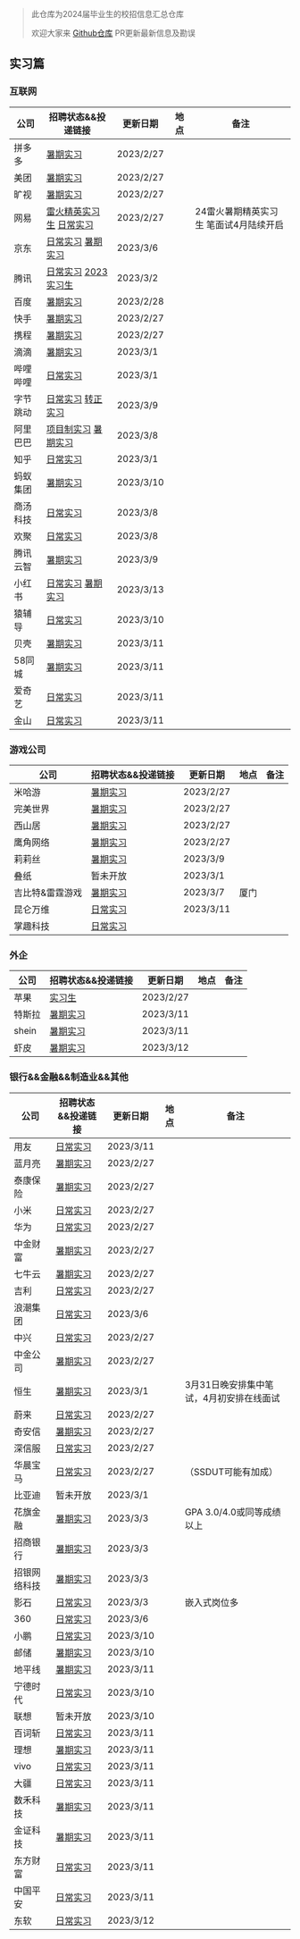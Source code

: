 > 此仓库为2024届毕业生的校招信息汇总仓库
>
> 欢迎大家来 [Github仓库](https://github.com/NAOSI-DLUT/Campus2024) PR更新最新信息及勘误

## 实习篇

### 互联网

| 公司     | 招聘状态&&投递链接                                                                                                                                                                                                         | 更新日期  | 地点 | 备注                                   |
| -------- | -------------------------------------------------------------------------------------------------------------------------------------------------------------------------------------------------------------------------- | --------- | ---- | -------------------------------------- |
| 拼多多   | [暑期实习](https://careers.pinduoduo.com/campus/intern)                                                                                                                                                                    | 2023/2/27 |      |                                        |
| 美团     | [暑期实习](https://zhaopin.meituan.com/web/campus)                                                                                                                                                                         | 2023/2/27 |      |                                        |
| 旷视     | [暑期实习](https://app.mokahr.com/campus-recruitment/megviihr/38642#/)                                                                                                                                                     | 2023/2/27 |      |                                        |
| 网易     | [雷火精英实习生](https://leihuo.163.com/campus/#/research?channel=EiCweVfK)  [日常实习](https://hr.163.com/job-list.html?workType=1)                                                                                       | 2023/2/27 |      | 24雷火暑期精英实习生 笔面试4月陆续开启 |
| 京东     | [日常实习](https://zhaopin.jd.com/web/job/trainee_job_info_list/5?time=1675865634536) [暑期实习](https://campus.jd.com/home#/jobs?selProjects=38)                                                                          | 2023/3/6  |      |                                        |
| 腾讯     | [日常实习](https://join.qq.com/post.html?pid=2&amp;query=2_75%2C2_76%2C2_77%2C2_84%2C2_93%2C2_231%2Cp_2&time=1675865633560&query=p_2) [2023实习生](https://join.qq.com/post.html?query=2_75,2_76,2_77,2_84,2_93,2_231,p_2) | 2023/3/2  |      |                                        |
| 百度     | [暑期实习](https://talent.baidu.com/jobs/list?time=1675865632521)                                                                                                                                                          | 2023/2/28 |      |                                        |
| 快手     | [暑期实习](https://zhaopin.kuaishou.cn/recruit/e/?time=1675865631504#/official/trainee/?workLocationCode=domestic&name=%E6%9A%91%E6%9C%9F%E5%AE%9E%E4%B9%A0)                                                               | 2023/2/27 |      |                                        |
| 携程     | [暑期实习](https://campus.ctrip.com/campus-recruitment/trip/37757/#/page/%E6%A0%A1%E6%8B%9B%E9%A1%B9%E7%9B%AE)                                                                                                             | 2023/2/27 |      |                                        |
| 滴滴     | [暑期实习](https://app.mokahr.com/apply/didiglobal/6222#/)                                                                                                                                                                 | 2023/3/1  |      |                                        |
| 哔哩哔哩 | [日常实习](https://jobs.bilibili.com/campus/positions?type=0)                                                                                                                                                              | 2023/3/1  |      |                                        |
| 字节跳动 | [日常实习](https://jobs.bytedance.com/campus/position?keywords=&category=&location=&type=3&job_hot_flag=) [转正实习](https://jobs.bytedance.com/campus/position?keywords=&category=&location=&type=3&job_hot_flag=)        | 2023/3/9  |      |                                        |
| 阿里巴巴 | [项目制实习](https://talent.alibaba.com/campus/position-list?campusType=talentPlan&lang=zh) [暑期实习](https://talent.alibaba.com/campus/position-list?campusType=internship&lang=zh)                                      | 2023/3/8  |      |                                        |
| 知乎     | [日常实习](https://app.mokahr.com/campus_apply/zhihu/68321#/jobs?zhineng=108486)                                                                                                                                           | 2023/3/1  |      |                                        |
| 蚂蚁集团 | [暑期实习](https://talent.antgroup.com/campus?chInfo=ch_mp)                                                                                                                                                                | 2023/3/10 |      |                                        |
| 商汤科技 | [日常实习](https://www.sensetime.com/cn/join-us)                                                                                                                                                                           | 2023/3/8  |      |                                        |
| 欢聚     | [日常实习](https://app.mokahr.com/apply/hjsd/48#/jobs?_k=i3ov2o&zhineng=5982&page=1&commitment=%E5%AE%9E%E4%B9%A0)                                                                                                         | 2023/3/8  |      |                                        |
| 腾讯云智 | [暑期实习](https://app-tc.mokahr.com/campus-recruitment/csig/20001)                                                                                                                                                        | 2023/3/9  |      |                                        |
| 小红书   | [日常实习](https://job.xiaohongshu.com/intern)  [暑期实习](https://job.xiaohongshu.com/m/campus/?10)                                                                                                                                                                           | 2023/3/13 |      |                                        |
| 猿辅导   | [日常实习](https://hr.yuanfudao.com/campus-recruitment/fenbi/47742/#/jobs?zhineng=115462)                                                                                                                                  | 2023/3/10 |      |                                        |
| 贝壳     | [暑期实习](http://campus.ke.com/adcrecru3.aspx)                                                                                                                                                                            | 2023/3/11 |      |                                        |
| 58同城   | [暑期实习](https://campus.58.com/xzzw?k=&c=&p=1^-1,3^-1&d=&PageIndex=1&class=2&z=1#zw)                                                                                                                                     | 2023/3/11 |      |                                        |
| 爱奇艺   | [日常实习](https://careers.iqiyi.com/apply/iqiyi/39117#/)                                                                                                                                                                  | 2023/3/11 |      |                                        |
| 金山     | [日常实习](https://join.wps.cn/campus-recruitment/wps/41436#/page/%E5%AE%9E%E4%B9%A0%E7%94%9F%E6%8B%9B%E8%81%98)                                                                                                           | 2023/3/11 |      |                                        |



### 游戏公司

| 公司            | 招聘状态&&投递链接                                                                                                                                                        | 更新日期  | 地点 | 备注 |
| --------------- | ------------------------------------------------------------------------------------------------------------------------------------------------------------------------- | --------- | ---- | ---- |
| 米哈游          | [暑期实习](https://campus.mihoyo.com/#/campus/position)                                                                                                                   | 2023/2/27 |      |      |
| 完美世界        | [暑期实习](https://jobs.games.wanmei.com/school.html)                                                                                                                     | 2023/2/27 |      |      |
| 西山居          | [暑期实习](https://app.mokahr.com/campus-recruitment/xishanju/37430#/)                                                                                                    | 2023/2/27 |      |      |
| 鹰角网络        | [暑期实习](https://jobs.hypergryph.com/campus_apply/hypergryph/26326#/)                                                                                                   | 2023/2/27 |      |      |
| 莉莉丝          | [暑期实习](https://lilithgames.jobs.feishu.cn/intern/?keywords=&category=&location=&project=7208018545695000892&type=&job_hot_flag=&current=1&limit=10&functionCategory=) | 2023/3/9  |      |      |
| 叠纸            | 暂未开放                                                                                                                                                                  | 2023/3/1  |      |      |
| 吉比特&雷霆游戏 | [暑期实习](https://hr.g-bits.com/web/index.html#/post-web/post-list/)                                                                                                     | 2023/3/7  | 厦门 |      |
| 昆仑万维        | [日常实习](https://app.mokahr.com/campus-recruitment/klww/67963#/jobs?commitment=%E5%AE%9E%E4%B9%A0&page=1&anchorName=jobsList)                                           | 2023/3/11 |      |      |
| 掌趣科技        | [日常实习](https://app.mokahr.com/campus-recruitment/ourpalm/43628#/jobs?zhineng=85096)                                                                                   |           |      |      |

### 外企

| 公司   | 招聘状态&&投递链接                                                                                                                                                                          | 更新日期  | 地点 | 备注 |
| ------ | ------------------------------------------------------------------------------------------------------------------------------------------------------------------------------------------- | --------- | ---- | ---- |
| 苹果   | [实习生](https://jobs.apple.com/zh-cn/search?location=china-CHNC&team=internships-STDNT-INTRN+corporate-STDNT-CORP&cid=social_all_china_wechat_china_students_opportunities&board_id=JB089) | 2023/2/27 |      |      |
| 特斯拉 | [暑期实习](https://app.mokahr.com/campus-recruitment/tesla/91939#/jobs?zhineng=51956&commitment%5B0%5D=%E5%AE%9E%E4%B9%A0&page=1&anchorName=jobsList)                                       | 2023/3/11 |      |      |
| shein  | [暑期实习](https://app.mokahr.com/campus_apply/shein/2932#/jobs)                                                                                                                            | 2023/3/11 |      |      |
| 虾皮   | [暑期实习](https://careers.shopee.cn/jobs?region_id=6)                                                                                                                                      | 2023/3/12 |      |      |

### 银行&&金融&&制造业&&其他

| 公司         | 招聘状态&&投递链接                                                                                                                                                                                                                                                                                                       | 更新日期  | 地点 | 备注                                     |
| ------------ | ------------------------------------------------------------------------------------------------------------------------------------------------------------------------------------------------------------------------------------------------------------------------------------------------------------------------ | --------- | ---- | ---------------------------------------- |
| 用友         | [日常实习](https://www.hotjob.cn/wt/yonyou/web/index?brandCode=1#/position/eyJpZCI6IjAiLCJyZWNydWl0VHlwZSI6IjEyIiwic3VibWVudXMiOltdLCJ0aXRsZSI6IuWunuS5oOeUn+aLm+iBmCIsInRpdGxlRU4iOiJJbnRlcm5zIiwidHlwZSI6IkIiLCJ1cmwiOiIvd3QveW9ueW91L3dlYi9pbmRleC9pbnRlcm5zP2JyYW5kQ29kZT0xIiwiaW5kZXgiOjMsImVudHJhbmNlVHlwZSI6MX0=) | 2023/3/11 |      |                                          |
| 蓝月亮       | [暑期实习](http://talent.bluemoon.com.cn/talent/recruit/#/bluemoon/campus/internStudent)                                                                                                                                                                                                                                 | 2023/2/27 |      |                                          |
| 泰康保险     | [暑期实习](http://jobtaikang.zhiye.com/internlist?k=&c=-1&subcity=&subcitys=&p=1^-1,3^-1&day=-1&sort=1&PageIndex=1&class=1#this)                                                                                                                                                                                         | 2023/2/27 |      |                                          |
| 小米         | [日常实习](https://xiaomi.jobs.f.mioffice.cn/internship/?spread=6AA3R7B)                                                                                                                                                                                                                                                 | 2023/2/27 |      |                                          |
| 华为         | [日常实习](https://career.huawei.com/reccampportal/portal5/campus-recruitment.html?jobTypes=0#jobList)                                                                                                                                                                                                                   | 2023/2/27 |      |                                          |
| 中金财富     | [暑期实习](https://cicc.m.zhiye.com/#/jobs?jc=2&search=true&ky=&c1=1_4&c=&code=&RewardJob=0&jobads=&shareid=&token=)                                                                                                                                                                                                     | 2023/2/27 |      |                                          |
| 七牛云       | [暑期实习](https://campus.qiniu.com/campus-recruitment/qiniuyun/73989#/)                                                                                                                                                                                                                                                 | 2023/2/27 |      |                                          |
| 吉利         | [日常实习](https://campus.geely.com/hcm-web/#/jobs/school?studentTypes=2)                                                                                                                                                                                                                                                | 2023/2/27 |      |                                          |
| 浪潮集团     | [日常实习](https://inspur.hcmcloud.cn/recruit#/portal_job_list?job_class=intern)                                                                                                                                                                                                                                         | 2023/3/6  |      |                                          |
| 中兴         | [日常实习](https://app.mokahr.com/campus-recruitment/zte/46903#/jobs?project=100010504&zhineng=72363&page=1)                                                                                                                                                                                                             | 2023/2/27 |      |                                          |
| 中金公司     | [暑期实习](https://cicc.zhiye.com/summer?k=&c=-1&p=3^-1,1^8&day=-1&PageIndex=1&pc=&class=2#zw)                                                                                                                                                                                                                           | 2023/2/27 |      |                                          |
| 恒生         | [暑期实习](https://campus.hundsun.com/intern/jobs)                                                                                                                                                                                                                                                                       | 2023/3/1  |      | 3月31日晚安排集中笔试，4月初安排在线面试 |
| 蔚来         | [日常实习](https://nio.jobs.feishu.cn/intern/position/)                                                                                                                                                                                                                                                                  | 2023/2/27 |      |                                          |
| 奇安信       | [暑期实习](https://campus.qianxin.com/campus/intern)                                                                                                                                                                                                                                                                     | 2023/2/27 |      |                                          |
| 深信服       | [日常实习](https://hr.sangfor.com/campucompon/schoolRecruitment/trainee)                                                                                                                                                                                                                                                 | 2023/2/27 |      |                                          |
| 华晨宝马     | [日常实习](http://www.bmw-brilliance.cn/cn/zh/career/future-talent-program/index.html)                                                                                                                                                                                                                                   | 2023/2/27 |      | （SSDUT可能有加成）                      |
| 比亚迪       | 暂未开放                                                                                                                                                                                                                                                                                                                 | 2023/3/1  |      |                                          |
| 花旗金融     | [暑期实习](http://2023.yingjiesheng.com/cstc/)                                                                                                                                                                                                                                                                           | 2023/3/3  |      | GPA 3.0/4.0或同等成绩以上                |
| 招商银行     | [暑期实习](https://social-recruit-front.paas.cmbchina.com/index.html#jobListSchool?id=DF94FD6D-26D3-4A19-9E69-577C4BA1DE82&fromType=school&qrgid=51108EB2-5BB6-446D-BAB2-D36CF8178086&back=1)                                                                                                                            | 2023/3/3  |      |                                          |
| 招银网络科技 | [暑期实习](https://cmbntjob-mobile.cmbchina.com/home)                                                                                                                                                                                                                                                                    | 2023/3/3  |      |                                          |
| 影石         | [日常实习](https://www.zhipin.com/gongsir/652af170b89181ee0HV72N20GA~~_100000.html?degree=203&experience=108&salary=401&ka=sel_exp_108)                                                                                                                                                                                  | 2023/3/3  |      | 嵌入式岗位多                             |
| 360          | [日常实习](https://360campus.zhiye.com/jobs)                                                                                                                                                                                                                                                                             | 2023/3/6  |      |                                          |
| 小鹏         | [日常实习](https://campus.xiaopeng.com/campus_apply/xiaopeng/22/#/jobs?zhineng=20607)                                                                                                                                                                                                                                    | 2023/3/10 |      |                                          |
| 邮储         | [暑期实习](https://psbckj2023.zhaopin.com/trainee.html)                                                                                                                                                                                                                                                                  | 2023/3/10 |      |                                          |
| 地平线       | [暑期实习](https://wecruit.hotjob.cn/SU62d914f10dcad43c775ec125/pb/school.html)                                                                                                                                                                                                                                          | 2023/3/11 |      |                                          |
| 宁德时代     | [日常实习](http://catl.zhaopin.com/job.html)                                                                                                                                                                                                                                                                             | 2023/3/10 |      |                                          |
| 联想         | 暂未开放                                                                                                                                                                                                                                                                                                                 | 2023/3/10 |      |                                          |
| 百词斩       | [日常实习](https://join.baicizhan.com/campus)                                                                                                                                                                                                                                                                            | 2023/3/11 |      |                                          |
| 理想         | [暑期实习](https://www.lixiang.com/employ/campus.html?fromJob=1)                                                                                                                                                                                                                                                         | 2023/3/11 |      |                                          |
| vivo         | [日常实习](https://hr.vivo.com/wt/vivo/web/templet1000/index/corpwebPosition1000vivo!gotoPostListForAjax?brandCode=1&useForm=0&recruitType=12&showComp=true)                                                                                                                                                             | 2023/3/11 |      |                                          |
| 大疆         | [日常实习](https://we.dji.com/zh-CN/campus/position?project=intern&from=sec_nav)                                                                                                                                                                                                                                         | 2023/3/11 |      |                                          |
| 数禾科技     | [暑期实习](https://shuhezhaopin.zhiye.com/intern)                                                                                                                                                                                                                                                                        | 2023/3/11 |      |                                          |
| 金证科技     | [暑期实习](https://szkingdom.zhiye.com/campus/jobs?1=%5B%7B%22id%22%3A%2251%22%2C%22label%22%3A%22%E5%BC%80%E5%8F%91%E7%B1%BB%22%7D%5D)                                                                                                                                                                                  | 2023/3/11 |      |                                          |
| 东方财富     | [日常实习](https://app.mokahr.com/campus-recruitment/eastmoney/57971#/)                                                                                                                                                                                                                                                  | 2023/3/11 |      |                                          |
| 中国平安     | [日常实习](https://campus.pingan.com/internStudent)                                                                                                                                                                                                                                                                      | 2023/3/11 |      |                                          |
| 东软     | [日常实习](https://neusoft-campus.zhiye.com/intern/jobs)                                                                                                                                                                   | 2023/3/12 |      |                                        |

